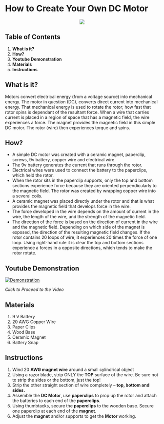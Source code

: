 # How to Create Your Own DC Motor


<p align="center">
  <img src="/img/dcmotor.jpeg"/>
</p>

## Table of Contents

1. **What is it?**  
2. **How?**  
3. **Youtube Demonstration** 
4. **Materials** 
5. **Instructions** 

## What is it?

Motors convert electrical energy (from a voltage source) into mechanical energy. The motor in question (DC), converts direct current into mechanical energy.  That mechanical energy is used to rotate the rotor; how fast that rotor spins is dependant of the resultant force. When a wire that carries current is placed in a region of space that has a magnetic field, the wire experiences a force. The magnet provides the magnetic field in this simple DC motor. The rotor (wire) then experiences torque and spins.


## How?

- A simple DC motor was created with a ceramic magnet, paperclip, screws, 9v battery, copper wire and electrical wire.
- The 9v battery generates the current that runs through the rotor.
- Electrical wires were used to connect the battery to the paperclips, which held the rotor.
- When the rotor sits in the paperclip supports, only the top and bottom sections experience force because they are oriented perpendicularly to the magnetic field. The rotor was created by wrapping copper wire into a several coils.
- A ceramic magnet was placed directly under the rotor and that is what provides the magnetic field that develops force in the wire.
- The force developed in the wire depends on the amount of current in the wire, the length of the wire, and the strength of the magnetic field. 
- The direction of the force is based on the direction of current in the wire and the magnetic field. Depending on which side of the magnet is exposed, the direction of the resulting magnetic field changes. If the rotor contains 20 loops of wire, it experiences 20 times the force of one loop. Using right-hand rule it is clear the top and bottom sections experience a forces in a opposite directions, which tends to make the rotor rotate. 

## Youtube Demonstration

[![Demonstration](http://img.youtube.com/vi/bWQ8JH-RxlY/0.jpg)](http://www.youtube.com/watch?v=bWQ8JH-RxlY)

_Click to Proceed to the Video_

## Materials

1. 9 V Battery
2. 20 AWG Copper Wire
3. Paper Clips
4. Wood Base
5. Ceramic Magnet
6. Battery Snap

## Instructions

1. Wind 20 **AWG magnet wire** around a small cylindrical object
2. Using a razor blade, strip ONLY the **TOP** surface of the wire. Be sure not to strip the sides or the bottom, just the top!
3. Strip the other straight section of wire completely – **top, bottom and sides.**
4. Assemble the **DC Motor**, use **paperclips** to prop up the rotor and attach the batteries to each end of the **paperclips**.
  1. Using thumbtacks, secure the **paperclips** to the wooden base. Secure one paperclip at each end of the **magnet**.
  2. Adjust the **magnet** and/or supports to get the **Motor** working.